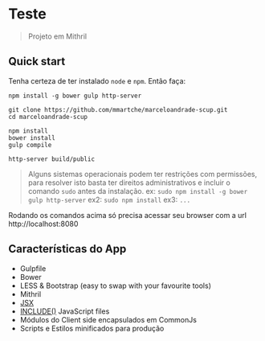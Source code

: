 # Teste

> Projeto em Mithril

## Quick start

Tenha certeza de ter instalado `node` e `npm`. Então faça:

```
npm install -g bower gulp http-server

git clone https://github.com/mmartche/marceloandrade-scup.git
cd marceloandrade-scup

npm install
bower install
gulp compile

http-server build/public
```
> Alguns sistemas operacionais podem ter restrições com permissões, para resolver isto basta ter direitos administrativos e incluir o comando `sudo` antes da instalação.
ex: `sudo npm install -g bower gulp http-server`
ex2: `sudo npm install`
ex3: `...`

Rodando os comandos acima só precisa acessar seu browser com a url http://localhost:8080


## Características do App

* Gulpfile
* Bower
* LESS & Bootstrap (easy to swap with your favourite tools)
* Mithril
* [JSX](http://lhorie.github.io/mithril/tools.html)
* [INCLUDE()](https://github.com/ng-vu/gulp-include-js) JavaScript files
* Módulos do Client side encapsulados em CommonJs
* Scripts e Estilos minificados para produção


